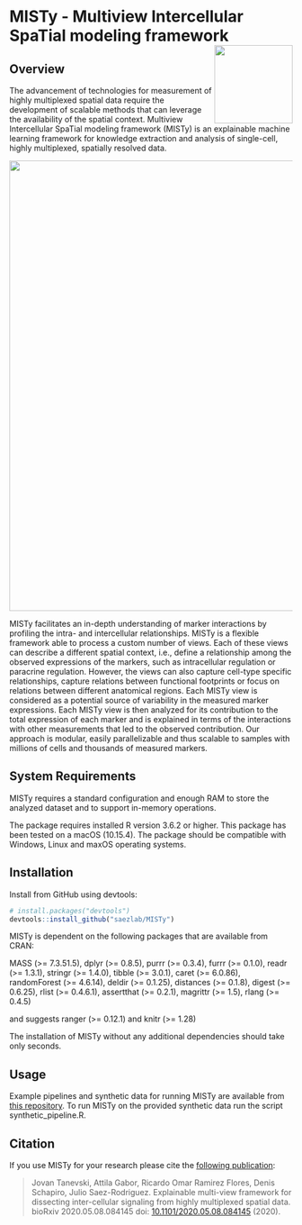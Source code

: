 # MISTy - **M**ultiview **I**ntercellular **S**pa**T**ial modeling framework <img src="man/figures/logo.png" align="right" height="139">

<!-- badges: start -->
<!-- badges: end -->

## Overview

The advancement of technologies for measurement of highly multiplexed spatial data require the development of scalable methods that can leverage the availability of the spatial context. Multiview Intercellular SpaTial modeling framework (MISTy) is an explainable machine learning framework for knowledge extraction and analysis of single-cell, highly multiplexed, spatially resolved data.

<img src="man/figures/graphical_abstract.png" align="center" width="800">

MISTy facilitates an in-depth understanding of marker interactions by profiling the intra- and intercellular relationships. MISTy is a flexible framework able to process a custom number of views. Each of these views can describe a different spatial context, i.e., define a relationship among the observed expressions of the markers, such as intracellular regulation or paracrine regulation. However, the views can also capture cell-type specific relationships, capture relations between functional footprints or focus on relations between different anatomical regions. Each MISTy view is considered as a potential source of variability in the measured marker expressions. Each MISTy view is then analyzed for its contribution to the total expression of each marker and is explained in terms of the interactions with other measurements that led to the observed contribution. Our approach is modular, easily parallelizable and thus scalable to samples with millions of cells and thousands of measured markers.


## System Requirements

MISTy requires a standard configuration and enough RAM to store the analyzed dataset and to support in-memory operations.

The package requires installed R version 3.6.2 or higher. This package has been tested on a macOS (10.15.4). The package should be compatible with Windows, Linux and maxOS operating systems.


## Installation

Install from GitHub using devtools:

```r
# install.packages("devtools")
devtools::install_github("saezlab/MISTy")

```

MISTy is dependent on the following packages that are available from CRAN:

MASS (>= 7.3.51.5),
dplyr (>= 0.8.5),
purrr (>= 0.3.4),
furrr (>= 0.1.0),
readr (>= 1.3.1),
stringr (>= 1.4.0),
tibble (>= 3.0.1),
caret (>= 6.0.86),
randomForest (>= 4.6.14),
deldir (>= 0.1.25),
distances (>= 0.1.8),
digest (>= 0.6.25),
rlist (>= 0.4.6.1),
assertthat (>= 0.2.1),
magrittr (>= 1.5),
rlang (>= 0.4.5)

and suggests ranger (>= 0.12.1) and knitr (>= 1.28)

The installation of MISTy without any additional dependencies should take only seconds.

## Usage

Example pipelines and synthetic data for running MISTy are available from [this repository](https://github.com/saezlab/misty_pipelines/). To run MISTy on the provided synthetic data run the script synthetic_pipeline.R.

## Citation
If you use MISTy for your research please cite the [following publication](https://doi.org/10.1101/2020.05.08.084145): 

> Jovan Tanevski, Attila Gabor, Ricardo Omar Ramirez Flores, Denis Schapiro, Julio Saez-Rodriguez. Explainable multi-view framework for dissecting inter-cellular signaling from highly multiplexed spatial data. bioRxiv 2020.05.08.084145 doi: [10.1101/2020.05.08.084145](https://doi.org/10.1101/2020.05.08.084145) (2020).
